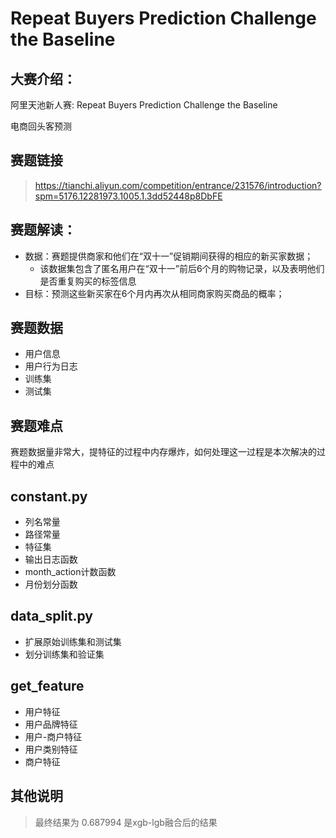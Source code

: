 # Repeat Buyers Prediction Challenge the Baseline
## 大赛介绍：
阿里天池新人赛: Repeat Buyers Prediction Challenge the Baseline 

电商回头客预测 

## 赛题链接
> https://tianchi.aliyun.com/competition/entrance/231576/introduction?spm=5176.12281973.1005.1.3dd52448p8DbFE

## 赛题解读：
   * 数据：赛题提供商家和他们在“双十一”促销期间获得的相应的新买家数据；
      * 该数据集包含了匿名用户在“双十一”前后6个月的购物记录，以及表明他们是否重复购买的标签信息
   * 目标：预测这些新买家在6个月内再次从相同商家购买商品的概率；

## 赛题数据
   * 用户信息
   * 用户行为日志
   * 训练集
   * 测试集
## 赛题难点
赛题数据量非常大，提特征的过程中内存爆炸，如何处理这一过程是本次解决的过程中的难点
## constant.py
   * 列名常量
   * 路径常量 
   * 特征集 
   * 输出日志函数
   * month_action计数函数
   * 月份划分函数
## data_split.py
   * 扩展原始训练集和测试集
   * 划分训练集和验证集
##  get_feature
   * 用户特征 
   * 用户品牌特征
   * 用户-商户特征
   * 用户类别特征
   * 商户特征
## 其他说明
> 最终结果为  0.687994 是xgb-lgb融合后的结果

   
